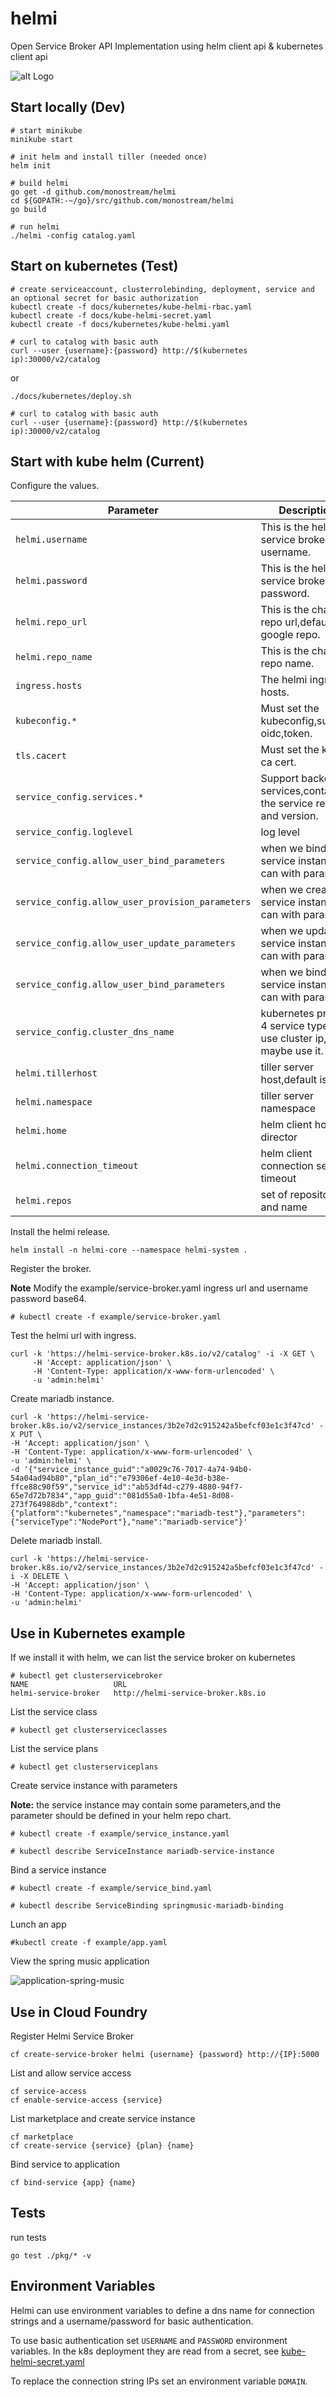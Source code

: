 # helmi
Open Service Broker API Implementation using helm client api &amp; kubernetes client api

![alt Logo](docs/logo.png)

## Start locally (Dev)

```console
# start minikube
minikube start

# init helm and install tiller (needed once)
helm init

# build helmi
go get -d github.com/monostream/helmi
cd ${GOPATH:-~/go}/src/github.com/monostream/helmi
go build

# run helmi
./helmi -config catalog.yaml
```

## Start on kubernetes (Test)

```console
# create serviceaccount, clusterrolebinding, deployment, service and an optional secret for basic authorization
kubectl create -f docs/kubernetes/kube-helmi-rbac.yaml
kubectl create -f docs/kube-helmi-secret.yaml
kubectl create -f docs/kubernetes/kube-helmi.yaml

# curl to catalog with basic auth
curl --user {username}:{password} http://$(kubernetes ip):30000/v2/catalog
```
or
```console
./docs/kubernetes/deploy.sh

# curl to catalog with basic auth
curl --user {username}:{password} http://$(kubernetes ip):30000/v2/catalog
```

## Start with kube helm (Current)

Configure the values.

| Parameter               | Description                            | Default                   |
| ----------------------- | -------------------------------------- | ------------------------- |
| `helmi.username`|This is the helmi service broker username.|admin|
| `helmi.password`|This is the helmi service broker password.|helmi|
| `helmi.repo_url`|This is the chart repo url,default is google repo.|""|
| `helmi.repo_name`|This is the chart repo name.|""|
| `ingress.hosts`|The helmi ingress hosts.|"helmi-service-broker.k8s.io"|
| `kubeconfig.*`|Must set the kubeconfig,support oidc,token.|"xxxxxx"|
| `tls.cacert`|Must set the kube ca cert.|"xxxxxx"|
| `service_config.services.*`|Support backend services,contain the service repo and version.|"mariadb,redis,mongodb,minio,rabbitmq,cassandra"|
| `service_config.loglevel`|log level|DEBUG|
| `service_config.allow_user_bind_parameters`|when we bind service instance, can with parameter|true|
| `service_config.allow_user_provision_parameters`|when we create service instance, can with parameter|true|
| `service_config.allow_user_update_parameters`|when we update service instance, can with parameter|true|
| `service_config.allow_user_bind_parameters`|when we bind service instance, can with parameter|true|
| `service_config.cluster_dns_name`|kubernetes provide 4 service type, if use cluster ip, maybe use it.|svc.cluster.local|
| `helmi.tillerhost`|tiller server host,default is ""|""|
| `helmi.namespace`|tiller server namespace|kube-system|
| `helmi.home`|helm client home director|".helm"|
| `helmi.connection_timeout`|helm client connection server timeout|60|
| `helmi.repos`|set of repository url and name|stable->google.....|

Install the helmi release.

```
helm install -n helmi-core --namespace helmi-system .
```

Register the broker.

**Note** Modify the example/service-broker.yaml ingress url and username password base64.

```
# kubectl create -f example/service-broker.yaml
```

Test the helmi url with ingress.

```
curl -k 'https://helmi-service-broker.k8s.io/v2/catalog' -i -X GET \
     -H 'Accept: application/json' \
     -H 'Content-Type: application/x-www-form-urlencoded' \
     -u 'admin:helmi'
```

Create mariadb instance.
```
curl -k 'https://helmi-service-broker.k8s.io/v2/service_instances/3b2e7d2c915242a5befcf03e1c3f47cd' -X PUT \
-H 'Accept: application/json' \
-H 'Content-Type: application/x-www-form-urlencoded' \
-u 'admin:helmi' \
-d '{"service_instance_guid":"a0029c76-7017-4a74-94b0-54a04ad94b80","plan_id":"e79306ef-4e10-4e3d-b38e-ffce88c90f59","service_id":"ab53df4d-c279-4880-94f7-65e7d72b7834","app_guid":"081d55a0-1bfa-4e51-8d08-273f764988db","context": {"platform":"kubernetes","namespace":"mariadb-test"},"parameters":{"serviceType":"NodePort"},"name":"mariadb-service"}'
```

Delete mariadb install.

```
curl -k 'https://helmi-service-broker.k8s.io/v2/service_instances/3b2e7d2c915242a5befcf03e1c3f47cd' -i -X DELETE \
-H 'Accept: application/json' \
-H 'Content-Type: application/x-www-form-urlencoded' \
-u 'admin:helmi'
```
## Use in Kubernetes example

If we install it with helm, we can list the service broker on kubernetes
```
# kubectl get clusterservicebroker
NAME                   URL
helmi-service-broker   http://helmi-service-broker.k8s.io
```

List the service class
```
# kubectl get clusterserviceclasses
```

List the service plans
```
# kubectl get clusterserviceplans
```

Create service instance with parameters

**Note:** the service instance may contain some parameters,and the parameter should be defined in your helm repo chart.
```
# kubectl create -f example/service_instance.yaml

# kubectl describe ServiceInstance mariadb-service-instance
```

Bind a service instance
```
# kubectl create -f example/service_bind.yaml

# kubectl describe ServiceBinding springmusic-mariadb-binding 
```

Lunch an app
```
#kubectl create -f example/app.yaml
```

View the spring music application

![application-spring-music](docs/app.JPG)

## Use in Cloud Foundry

Register Helmi Service Broker

```console
cf create-service-broker helmi {username} {password} http://{IP}:5000
```

List and allow service access

```console
cf service-access
cf enable-service-access {service}
```

List marketplace and create service instance

```console
cf marketplace
cf create-service {service} {plan} {name}
```

Bind service to application

```console
cf bind-service {app} {name}
```

## Tests
run tests
```console
go test ./pkg/* -v
```

## Environment Variables

Helmi can use environment variables to define a dns name for connection strings and a username/password for basic authentication.

To use basic authentication set `USERNAME` and `PASSWORD` environment variables. In the k8s deployment they are read from a secret, see [kube-helmi-secret.yaml](docs/kubernetes/kube-helmi-secret.yaml)

To replace the connection string IPs set an environment variable `DOMAIN`.
